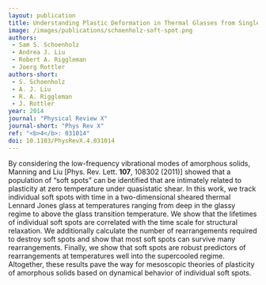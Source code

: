 ```yaml
---
layout: publication
title: Understanding Plastic Deformation in Thermal Glasses from Single-Soft-Spot Dynamics
image: /images/publications/schoenholz-soft-spot.png
authors:
 - Sam S. Schoenholz
 - Andrea J. Liu
 - Robert A. Riggleman
 - Joerg Rottler
authors-short:
 - S. Schoenholz
 - A. J. Liu
 - R. A. Riggleman
 - J. Rottler
year: 2014
journal: "Physical Review X"
journal-short: "Phys Rev X"
ref: "<b>4</b>: 031014"
doi: 10.1103/PhysRevX.4.031014
---
```


By considering the low-frequency vibrational modes of amorphous solids, Manning and Liu [Phys. Rev. Lett. **107**, 108302 (2011)] showed that a population of “soft spots” can be identified that are intimately related to plasticity at zero temperature under quasistatic shear. In this work, we track individual soft spots with time in a two-dimensional sheared thermal Lennard Jones glass at temperatures ranging from deep in the glassy regime to above the glass transition temperature. We show that the lifetimes of individual soft spots are correlated with the time scale for structural relaxation. We additionally calculate the number of rearrangements required to destroy soft spots and show that most soft spots can survive many rearrangements. Finally, we show that soft spots are robust predictors of rearrangements at temperatures well into the supercooled regime. Altogether, these results pave the way for mesoscopic theories of plasticity of amorphous solids based on dynamical behavior of individual soft spots.
